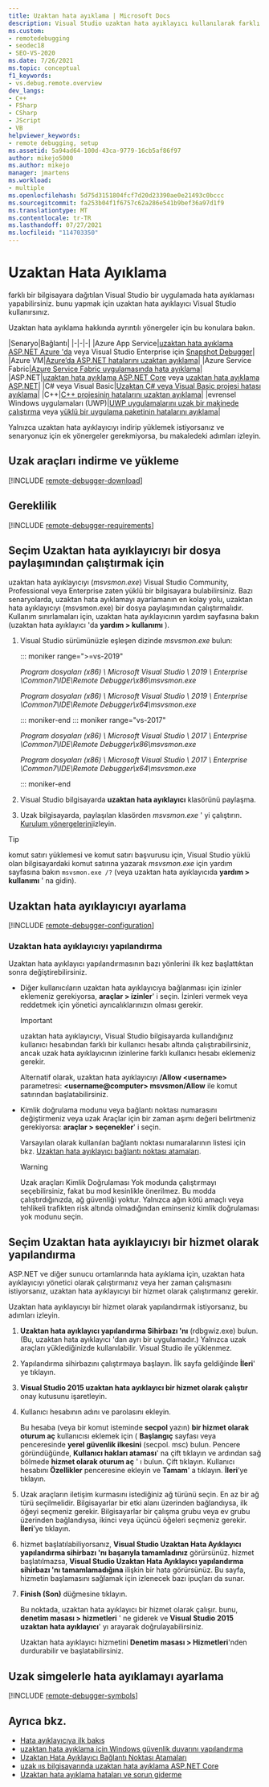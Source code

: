```yaml
---
title: Uzaktan hata ayıklama | Microsoft Docs
description: Visual Studio uzaktan hata ayıklayıcı kullanılarak farklı bir bilgisayara dağıtılan Visual Studio bir uygulamada hata ayıklayın.
ms.custom:
- remotedebugging
- seodec18
- SEO-VS-2020
ms.date: 7/26/2021
ms.topic: conceptual
f1_keywords:
- vs.debug.remote.overview
dev_langs:
- C++
- FSharp
- CSharp
- JScript
- VB
helpviewer_keywords:
- remote debugging, setup
ms.assetid: 5a94ad64-100d-43ca-9779-16cb5af86f97
author: mikejo5000
ms.author: mikejo
manager: jmartens
ms.workload:
- multiple
ms.openlocfilehash: 5d75d3151804fcf7d20d23390ae0e21493c0bccc
ms.sourcegitcommit: fa253b04f1f6757c62a286e541b9bef36a97d1f9
ms.translationtype: MT
ms.contentlocale: tr-TR
ms.lasthandoff: 07/27/2021
ms.locfileid: "114703350"
---
```

# <a name="remote-debugging"></a>Uzaktan Hata Ayıklama
farklı bir bilgisayara dağıtılan Visual Studio bir uygulamada hata ayıklaması yapabilirsiniz. bunu yapmak için uzaktan hata ayıklayıcı Visual Studio kullanırsınız.

Uzaktan hata ayıklama hakkında ayrıntılı yönergeler için bu konulara bakın.

|Senaryo|Bağlantı|
|-|-|-|
|Azure App Service|[uzaktan hata ayıklama ASP.NET Azure 'da](../debugger/remote-debugging-azure.md) veya Visual Studio Enterprise için [Snapshot Debugger](../debugger/debug-live-azure-applications.md)|
|Azure VM|[Azure’da ASP.NET hatalarını uzaktan ayıklama](../debugger/remote-debugging-azure.md)|
|Azure Service Fabric|[Azure Service Fabric uygulamasında hata ayıklama](/azure/service-fabric/service-fabric-debugging-your-application#debug-a-remote-service-fabric-application)|
|ASP.NET|[uzaktan hata ayıklama ASP.NET Core](../debugger/remote-debugging-aspnet-on-a-remote-iis-computer.md) veya [uzaktan hata ayıklama ASP.NET](../debugger/remote-debugging-aspnet-on-a-remote-iis-7-5-computer.md)|
|C# veya Visual Basic|[Uzaktan C# veya Visual Basic projesi hatası ayıklama](../debugger/remote-debugging-csharp.md)|
|C++|[C++ projesinin hatalarını uzaktan ayıklama](../debugger/remote-debugging-cpp.md)|
|evrensel Windows uygulamaları (UWP)|[UWP uygulamalarını uzak bir makinede çalıştırma](../debugger/run-windows-store-apps-on-a-remote-machine.md) veya [yüklü bir uygulama paketinin hatalarını ayıklama](../debugger/debug-installed-app-package.md)|

Yalnızca uzaktan hata ayıklayıcıyı indirip yüklemek istiyorsanız ve senaryonuz için ek yönergeler gerekmiyorsa, bu makaledeki adımları izleyin.

## <a name="download-and-install-the-remote-tools"></a>Uzak araçları indirme ve yükleme

[!INCLUDE [remote-debugger-download](../debugger/includes/remote-debugger-download.md)]

## <a name="requirements"></a><a name="requirements_msvsmon"></a> Gereklilik

[!INCLUDE [remote-debugger-requirements](../debugger/includes/remote-debugger-requirements.md)]

## <a name="optional-to-run-the-remote-debugger-from-a-file-share"></a><a name="fileshare_msvsmon"></a> Seçim Uzaktan hata ayıklayıcıyı bir dosya paylaşımından çalıştırmak için

uzaktan hata ayıklayıcıyı (*msvsmon.exe*) Visual Studio Community, Professional veya Enterprise zaten yüklü bir bilgisayara bulabilirsiniz. Bazı senaryolarda, uzaktan hata ayıklamayı ayarlamanın en kolay yolu, uzaktan hata ayıklayıcıyı (msvsmon.exe) bir dosya paylaşımından çalıştırmalıdır. Kullanım sınırlamaları için, uzaktan hata ayıklayıcının yardım sayfasına bakın (uzaktan hata ayıklayıcı 'da **yardım > kullanımı** ).

1. Visual Studio sürümünüzle eşleşen dizinde *msvsmon.exe* bulun:

   ::: moniker range=">=vs-2019"

   *Program dosyaları (x86) \ Microsoft Visual Studio \ 2019 \ Enterprise \Common7\IDE\Remote Debugger\x86\msvsmon.exe*

   *Program dosyaları (x86) \ Microsoft Visual Studio \ 2019 \ Enterprise \Common7\IDE\Remote Debugger\x64\msvsmon.exe*

   ::: moniker-end
   ::: moniker range="vs-2017"

   *Program dosyaları (x86) \ Microsoft Visual Studio \ 2017 \ Enterprise \Common7\IDE\Remote Debugger\x86\msvsmon.exe*

   *Program dosyaları (x86) \ Microsoft Visual Studio \ 2017 \ Enterprise \Common7\IDE\Remote Debugger\x64\msvsmon.exe*

   ::: moniker-end

2. Visual Studio bilgisayarda **uzaktan hata ayıklayıcı** klasörünü paylaşma.

3. Uzak bilgisayarda, paylaşılan klasörden *msvsmon.exe* ' yi çalıştırın. [Kurulum yönergelerini](#bkmk_setup)izleyin.

> [!TIP]
> komut satırı yüklemesi ve komut satırı başvurusu için, Visual Studio yüklü olan bilgisayardaki komut satırına yazarak *msvsmon.exe* için yardım sayfasına bakın ``msvsmon.exe /?`` (veya uzaktan hata ayıklayıcıda **yardım > kullanımı** ' na gidin).

## <a name="set-up-the-remote-debugger"></a><a name="bkmk_setup"></a> Uzaktan hata ayıklayıcıyı ayarlama

[!INCLUDE [remote-debugger-configuration](../debugger/includes/remote-debugger-configuration.md)]

### <a name="configure-the-remote-debugger"></a><a name="configure_msvsmon"></a> Uzaktan hata ayıklayıcıyı yapılandırma
Uzaktan hata ayıklayıcı yapılandırmasının bazı yönlerini ilk kez başlattıktan sonra değiştirebilirsiniz.

- Diğer kullanıcıların uzaktan hata ayıklayıcıya bağlanması için izinler eklemeniz gerekiyorsa, **araçlar > izinler**' i seçin. İzinleri vermek veya reddetmek için yönetici ayrıcalıklarınızın olması gerekir.

     > [!IMPORTANT]
     > uzaktan hata ayıklayıcıyı, Visual Studio bilgisayarda kullandığınız kullanıcı hesabından farklı bir kullanıcı hesabı altında çalıştırabilirsiniz, ancak uzak hata ayıklayıcının izinlerine farklı kullanıcı hesabı eklemeniz gerekir.

     Alternatif olarak, uzaktan hata ayıklayıcıyı **/Allow \<username>** parametresi: **\<username@computer> msvsmon/Allow** ile komut satırından başlatabilirsiniz.

- Kimlik doğrulama modunu veya bağlantı noktası numarasını değiştirmeniz veya uzak Araçlar için bir zaman aşımı değeri belirtmeniz gerekiyorsa: **araçlar > seçenekler**' i seçin.

     Varsayılan olarak kullanılan bağlantı noktası numaralarının listesi için bkz. [Uzaktan hata ayıklayıcı bağlantı noktası atamaları](../debugger/remote-debugger-port-assignments.md).

     > [!WARNING]
     > Uzak araçları Kimlik Doğrulaması Yok modunda çalıştırmayı seçebilirsiniz, fakat bu mod kesinlikle önerilmez. Bu modda çalıştırdığınızda, ağ güvenliği yoktur. Yalnızca ağın kötü amaçlı veya tehlikeli trafikten risk altında olmadığından eminseniz kimlik doğrulaması yok modunu seçin.

## <a name="optional-configure-the-remote-debugger-as-a-service"></a><a name="bkmk_configureService"></a> Seçim Uzaktan hata ayıklayıcıyı bir hizmet olarak yapılandırma
ASP.NET ve diğer sunucu ortamlarında hata ayıklama için, uzaktan hata ayıklayıcıyı yönetici olarak çalıştırmanız veya her zaman çalışmasını istiyorsanız, uzaktan hata ayıklayıcıyı bir hizmet olarak çalıştırmanız gerekir.

 Uzaktan hata ayıklayıcıyı bir hizmet olarak yapılandırmak istiyorsanız, bu adımları izleyin.

1. **Uzaktan hata ayıklayıcı yapılandırma Sihirbazı 'nı** (rdbgwiz.exe) bulun. (Bu, uzaktan hata ayıklayıcı 'dan ayrı bir uygulamadır.) Yalnızca uzak araçları yüklediğinizde kullanılabilir. Visual Studio ile yüklenmez.

2. Yapılandırma sihirbazını çalıştırmaya başlayın. İlk sayfa geldiğinde **İleri**' ye tıklayın.

3. **Visual Studio 2015 uzaktan hata ayıklayıcı bir hizmet olarak çalıştır** onay kutusunu işaretleyin.

4. Kullanıcı hesabının adını ve parolasını ekleyin.

    Bu hesaba (veya bir komut isteminde **secpol** yazın) **bir hizmet olarak oturum aç** kullanıcısı eklemek için ( **Başlangıç** sayfası veya penceresinde **yerel güvenlik ilkesini** (secpol. msc) bulun. Pencere göründüğünde, **Kullanıcı hakları ataması**' na çift tıklayın ve ardından sağ bölmede **hizmet olarak oturum aç** ' ı bulun. Çift tıklayın. Kullanıcı hesabını **Özellikler** penceresine ekleyin ve **Tamam**' a tıklayın. **İleri**’ye tıklayın.

5. Uzak araçların iletişim kurmasını istediğiniz ağ türünü seçin. En az bir ağ türü seçilmelidir. Bilgisayarlar bir etki alanı üzerinden bağlandıysa, ilk öğeyi seçmeniz gerekir. Bilgisayarlar bir çalışma grubu veya ev grubu üzerinden bağlandıysa, ikinci veya üçüncü öğeleri seçmeniz gerekir. **İleri**’ye tıklayın.

6. hizmet başlatılabiliyorsanız, **Visual Studio Uzaktan Hata Ayıklayıcı yapılandırma sihirbazı 'nı başarıyla tamamladınız** görürsünüz. hizmet başlatılmazsa, **Visual Studio Uzaktan Hata Ayıklayıcı yapılandırma sihirbazı 'nı tamamlamadığına** ilişkin bir hata görürsünüz. Bu sayfa, hizmetin başlamasını sağlamak için izlenecek bazı ipuçları da sunar.

7. **Finish (Son)** düğmesine tıklayın.

   Bu noktada, uzaktan hata ayıklayıcı bir hizmet olarak çalışır. bunu, **denetim masası > hizmetleri** ' ne giderek ve **Visual Studio 2015 uzaktan hata ayıklayıcı**' yı arayarak doğrulayabilirsiniz.

   Uzaktan hata ayıklayıcı hizmetini **Denetim masası > Hizmetleri**'nden durdurabilir ve başlatabilirsiniz.

## <a name="set-up-debugging-with-remote-symbols"></a>Uzak simgelerle hata ayıklamayı ayarlama

[!INCLUDE [remote-debugger-symbols](../debugger/includes/remote-debugger-symbols.md)]

## <a name="see-also"></a>Ayrıca bkz.

- [Hata ayıklayıcıya ilk bakış](../debugger/debugger-feature-tour.md)
- [uzaktan hata ayıklama için Windows güvenlik duvarını yapılandırma](../debugger/configure-the-windows-firewall-for-remote-debugging.md)
- [Uzaktan Hata Ayıklayıcı Bağlantı Noktası Atamaları](../debugger/remote-debugger-port-assignments.md)
- [uzak ııs bilgisayarında uzaktan hata ayıklama ASP.NET Core](../debugger/remote-debugging-aspnet-on-a-remote-iis-computer.md)
- [Uzaktan hata ayıklama hataları ve sorun giderme](../debugger/remote-debugging-errors-and-troubleshooting.md)
